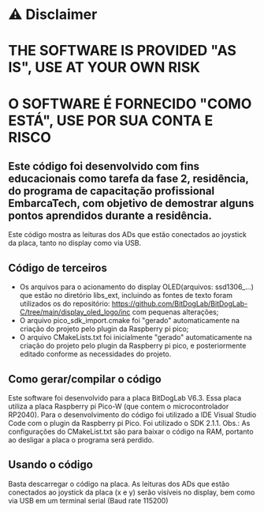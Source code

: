 # ⚠ Disclaimer
# THE SOFTWARE IS PROVIDED "AS IS", USE AT YOUR OWN RISK
# O SOFTWARE É FORNECIDO "COMO ESTÁ", USE POR SUA CONTA E RISCO
 
## Este código foi desenvolvido com fins educacionais como tarefa da fase 2, residência,  do programa de capacitação profissional EmbarcaTech, com objetivo de demostrar alguns pontos aprendidos durante a residência.
Este código mostra as leituras dos ADs que estão conectados ao joystick da placa, tanto no display como via USB.

## Código de terceiros
- Os arquivos para o acionamento do display OLED(arquivos: ssd1306_...) que estão no diretório libs_ext, incluindo as fontes de texto foram utilizados os do repositório: https://github.com/BitDogLab/BitDogLab-C/tree/main/display_oled_logo/inc com pequenas alterações;
- O arquivo pico_sdk_import.cmake foi "gerado" automaticamente na criação do projeto pelo plugin da Raspberry pi pico;
- O arquivo CMakeLists.txt foi inicialmente "gerado" automaticamente na criação do projeto pelo plugin da Raspberry pi pico, e posteriormente editado conforme as necessidades do projeto.

## Como gerar/compilar o código
Este software foi desenvolvido para a placa BitDogLab V6.3. Essa placa utiliza a placa Raspberry pi Pico-W (que contem o microcontrolador RP2040).
Para o desenvolvimento do código foi utilizado a IDE Visual Studio Code com o plugin da Raspberry pi Pico. Foi utilizado o SDK 2.1.1.
Obs.: As configurações do CMakeList.txt são para baixar o código na RAM, portanto ao desligar a placa o programa será perdido.

## Usando o código
Basta descarregar o código na placa.
As leituras dos ADs que estão conectados ao joystick da placa (x e y) serão visíveis no display, bem como via USB em um terminal serial (Baud rate 115200)